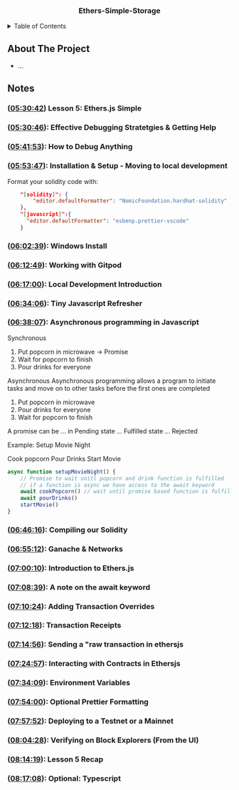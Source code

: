 <h3 align="center">Ethers-Simple-Storage</h3>

<!-- TABLE OF CONTENTS -->
<details>
  <summary>Table of Contents</summary>
  <ol>
    <li>
      <a href="#about-the-project">About The Project</a>
    </li>
    <li>
      <a href="#Notes">Notes</a>
      <ul>
        <li><a href="#"></a></li>
        <li><a href="#"></a></li>
      </ul>
    </li>
  </ol>
</details>

<!-- ABOUT THE PROJECT -->
## About The Project
- ...

## Notes

### ([05:30:42](https://www.youtube.com/watch?v=gyMwXuJrbJQ&t=19842s)) Lesson 5: Ethers.js Simple

### ([05:30:46](https://www.youtube.com/watch?v=gyMwXuJrbJQ&t=19846s)): Effective Debugging Stratetgies & Getting Help

### ([05:41:53](https://www.youtube.com/watch?v=gyMwXuJrbJQ&t=20513s)): How to Debug Anything

### ([05:53:47](https://www.youtube.com/watch?v=gyMwXuJrbJQ&t=21227s)): Installation & Setup - Moving to local development

Format your solidity code with:
```json
    "[solidity]": {
        "editor.defaultFormatter": "NomicFoundation.hardhat-solidity"
    },
    "[javascript]":{
      "editor.defaultFormatter": "esbenp.prettier-vscode"
    }
```

### ([06:02:39](https://www.youtube.com/watch?v=gyMwXuJrbJQ&t=21759s)): Windows Install

### ([06:12:49](https://www.youtube.com/watch?v=gyMwXuJrbJQ&t=22369s)): Working with Gitpod

### ([06:17:00](https://www.youtube.com/watch?v=gyMwXuJrbJQ&t=22620s)): Local Development Introduction

### ([06:34:06](https://www.youtube.com/watch?v=gyMwXuJrbJQ&t=23646s)): Tiny Javascript Refresher

### ([06:38:07](https://www.youtube.com/watch?v=gyMwXuJrbJQ&t=23887s)): Asynchronous programming in Javascript

Synchronous
1. Put popcorn in microwave -> Promise
2. Wait for popcorn to finish
3. Pour drinks for everyone

Asynchronous
Asynchronous programming allows a program to initiate tasks and move on to other tasks before the first ones are completed
1. Put popcorn in microwave
2. Pour drinks for everyone
3. Wait for popcorn to finish

A promise can be 
... in Pending state
... Fulfilled state
... Rejected   

Example: Setup Movie Night

Cook popcorn
Pour Drinks
Start Movie

```js
async function setupMovieNight() {
    // Promise to wait unitl popcorn and drink function is fulfilled
    // if a function is async we have access to the await keyword
    await cookPopcorn() // wait until promise based function is fulfilled or rejected
    await pourDrinks()
    startMovie()
}
```

### ([06:46:16](https://www.youtube.com/watch?v=gyMwXuJrbJQ&t=24376s)): Compiling our Solidity

### ([06:55:12](https://www.youtube.com/watch?v=gyMwXuJrbJQ&t=24912s)): Ganache & Networks

### ([07:00:10](https://www.youtube.com/watch?v=gyMwXuJrbJQ&t=25210s)): Introduction to Ethers.js

### ([07:08:39](https://www.youtube.com/watch?v=gyMwXuJrbJQ&t=25719s)): A note on the await keyword

### ([07:10:24](https://www.youtube.com/watch?v=gyMwXuJrbJQ&t=25824s)): Adding Transaction Overrides

### ([07:12:18](https://www.youtube.com/watch?v=gyMwXuJrbJQ&t=25938s)): Transaction Receipts

### ([07:14:56](https://www.youtube.com/watch?v=gyMwXuJrbJQ&t=26096s)): Sending a "raw transaction in ethersjs

### ([07:24:57](https://www.youtube.com/watch?v=gyMwXuJrbJQ&t=26697s)): Interacting with Contracts in Ethersjs

### ([07:34:09](https://www.youtube.com/watch?v=gyMwXuJrbJQ&t=27249s)): Environment Variables

### ([07:54:00](https://www.youtube.com/watch?v=gyMwXuJrbJQ&t=28440s)): Optional Prettier Formatting

### ([07:57:52](https://www.youtube.com/watch?v=gyMwXuJrbJQ&t=28672s)): Deploying to a Testnet or a Mainnet

### ([08:04:28](https://www.youtube.com/watch?v=gyMwXuJrbJQ&t=29068s)): Verifying on Block Explorers (From the UI)

### ([08:14:19](https://www.youtube.com/watch?v=gyMwXuJrbJQ&t=29659s)): Lesson 5 Recap

### ([08:17:08](https://www.youtube.com/watch?v=gyMwXuJrbJQ&t=29828s)): Optional: Typescript